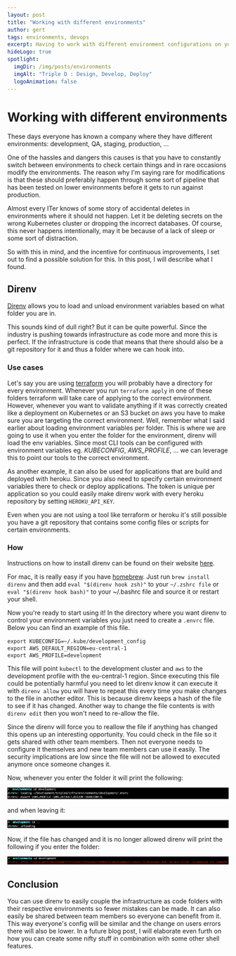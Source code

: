 ```yaml
---
layout: post
title: "Working with different environments"
author: gert
tags: environments, devops
excerpt: Having to work with different environment configurations on your pc can be a hassle and dangerous.
hideLogo: true
spotlight:
  imgDir: /img/posts/environments
  imgAlt: "Triple D : Design, Develop, Deploy"
  logoAnimation: false
---
```

# Working with different environments

These days everyone has known a company where they have different environments: development, QA, staging, production, ... 

One of the hassles and dangers this causes is that you have to constantly switch between environments to check certain things and in rare occasions modify the environments. 
The reason why I'm saying rare for modifications is that these should preferably happen through some sort of pipeline that has been tested on lower environments before it gets to run against production.

Almost every ITer knows of some story of accidental deletes in environments where it should not happen. Let it be deleting secrets on the wrong Kubernetes cluster or dropping the incorrect databases. Of course, this never happens intentionally, may it be because of a lack of sleep or some sort of distraction.

So with this in mind, and the incentive for continuous improvements, I set out to find a possible solution for this. In this post, I will describe what I found.

## Direnv

[Direnv](https://direnv.net/) allows you to load and unload environment variables based on what folder you are in. 

This sounds kind of dull right? But it can be quite powerful. Since the industry is pushing towards infrastructure as code more and more this is perfect. If the infrastructure is code that means that there should also be a git repository for it and thus a folder where we can hook into.

### Use cases

Let's say you are using [terraform](https://www.terraform.io/) you will probably have a directory for every environment.
Whenever you run `terraform apply` in one of these folders terraform will take care of applying to the correct environment.
However, whenever you want to validate anything if it was correctly created like a deployment on Kubernetes or an S3 bucket on aws you have to make sure you are targeting the correct environment. Well, remember what I said earlier about loading environment variables per folder. This is where we are going to use it when you enter the folder for the environment, direnv will load the env variables.
Since most CLI tools can be configured with environment variables eg. *KUBECONFIG*, *AWS_PROFILE*, ... we can leverage this to point our tools to the correct environment.

As another example, it can also be used for applications that are build and deployed with heroku. Since you also need to specify certain environment variables there to check or deploy applications. The token is unique per application so you could easily make direnv work with every heroku repository by setting `HEROKU_API_KEY`.

Even when you are not using a tool like terraform or heroku it's still possible you have a git repository that contains some config files or scripts for certain environments.

### How

Instructions on how to install direnv can be found on their website [here](https://direnv.net/docs/installation.html).

For mac, it is really easy if you have [homebrew](https://brew.sh/). Just run `brew install direnv` and then add `eval "$(direnv hook zsh)"` to your `~/.zshrc file` or `eval "$(direnv hook bash)"` to your ~/.bashrc file and source it or restart your shell.

Now you're ready to start using it! In the directory where you want direnv to control your environment variables you just need to create a `.envrc` file. Below you can find an example of this file.

```shell
export KUBECONFIG=~/.kube/development_config
export AWS_DEFAULT_REGION=eu-central-1
export AWS_PROFILE=development
```

This file will point `kubectl` to the development cluster and `aws` to the development profile with the eu-central-1 region. Since executing this file could be potentially harmful you need to let direnv know it can execute it with `direnv allow` you will have to repeat this every time you make changes to the file in another editor. This is because direnv keeps a hash of the file to see if it has changed.
Another way to change the file contents is with `direnv edit` then you won't need to re-allow the file.

Since the direnv will force you to reallow the file if anything has changed this opens up an interesting opportunity. You could check in the file so it gets shared with other team members. Then not everyone needs to configure it themselves and new team members can use it easily. The security implications are low since the file will not be allowed to executed anymore once someone changes it.

Now, whenever you enter the folder it will print the following: 

![entering folder](/img/posts/environments/entering.png)

and when leaving it: 

![leaving folder](/img/posts/environments/leaving.png)

Now, if the file has changed and it is no longer allowed direnv will print the following if you enter the folder:

![blocked](/img/posts/environments/blocked.png)
## Conclusion

You can use direnv to easily couple the infrastructure as code folders with their respective environments so fewer mistakes can be made. It can also easily be shared between team members so everyone can benefit from it.
This way everyone's config will be similar and the change on users errors there will also be lower. In a future blog post, I will elaborate even furth on how you can create some nifty stuff in combination with some other shell features.

